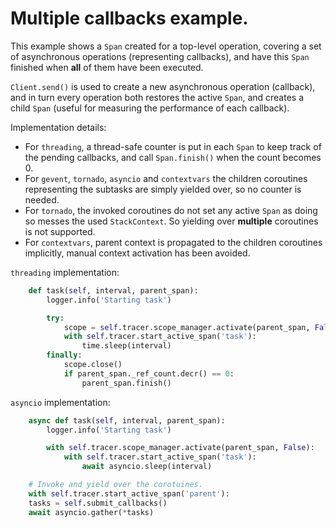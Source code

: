 # Multiple callbacks example.

This example shows a `Span` created for a top-level operation, covering a set of asynchronous operations (representing callbacks), and have this `Span` finished when **all** of them have been executed.

`Client.send()` is used to create a new asynchronous operation (callback), and in turn every operation both restores the active `Span`, and creates a child `Span` (useful for measuring the performance of each callback).

Implementation details:
- For `threading`, a thread-safe counter is put in each `Span` to keep track of the pending callbacks, and call `Span.finish()` when the count becomes 0.
- For `gevent`, `tornado`, `asyncio` and `contextvars` the children coroutines representing the subtasks are simply yielded over, so no counter is needed.
- For `tornado`, the invoked coroutines do not set any active `Span` as doing so messes the used `StackContext`. So yielding over **multiple** coroutines is not supported.
- For `contextvars`, parent context is propagated to the children coroutines implicitly, manual context activation has been avoided. 

`threading` implementation:
```python
    def task(self, interval, parent_span):
        logger.info('Starting task')

        try:
            scope = self.tracer.scope_manager.activate(parent_span, False)
            with self.tracer.start_active_span('task'):
                time.sleep(interval)
        finally:
            scope.close()
            if parent_span._ref_count.decr() == 0:
                parent_span.finish()
```

`asyncio` implementation:
```python
    async def task(self, interval, parent_span):
        logger.info('Starting task')

        with self.tracer.scope_manager.activate(parent_span, False):
            with self.tracer.start_active_span('task'):
                await asyncio.sleep(interval)

    # Invoke and yield over the corotuines.
    with self.tracer.start_active_span('parent'):
	tasks = self.submit_callbacks()
	await asyncio.gather(*tasks)
```
